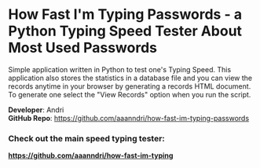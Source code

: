 # How Fast I'm Typing Passwords - a Python Typing Speed Tester About Most Used Passwords

Simple application written in Python to test one's Typing Speed. This application also stores the statistics in a database file
and you can view the records anytime in your browser by generating a records HTML document. To generate one select the "View Records" option when you run the script.

<b>Developer</b>: Andri<br>
<b>GitHub Repo</b>: https://github.com/aaanndri/how-fast-im-typing-passwords<br>

### Check out the main speed typing tester: 
<b>https://github.com/aaanndri/how-fast-im-typing</b>
